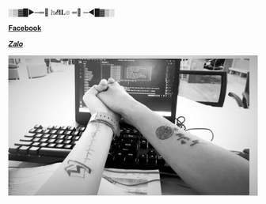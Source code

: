 ░▒▓█►─═💎  𝕙𝓔𝐥𝐋๏ ═💎 ─◄█▓▒░

[𝐅𝐚𝐜𝐞𝐛𝐨𝐨𝐤](https://www.facebook.com/NhanCoder6311)

[𝒁𝒂𝒍𝒐](https://anotepad.com/notes/ar4bnyqp)

![alt tag](https://github.com/NguyenHuuNhan1912/NguyenHuuNhan1912/blob/main/IMG_1625503407938_1625503437202.jpg) 





